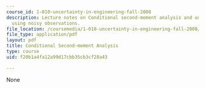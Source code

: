 ```yaml
---
course_id: 1-010-uncertainty-in-engineering-fall-2008
description: Lecture notes on Conditional second-moment analysis and uncertainty updating
  using noisy observations.
file_location: /coursemedia/1-010-uncertainty-in-engineering-fall-2008/f20b1a4fa12a99d17cbb35cb3cf28a43_app_15.pdf
file_type: application/pdf
layout: pdf
title: Conditional Second-moment Analysis
type: course
uid: f20b1a4fa12a99d17cbb35cb3cf28a43

---
```

None